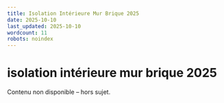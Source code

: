 ```yaml
---
title: Isolation Intérieure Mur Brique 2025
date: 2025-10-10
last_updated: 2025-10-10
wordcount: 11
robots: noindex
---
```


# isolation intérieure mur brique 2025

Contenu non disponible – hors sujet.
